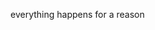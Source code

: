 everything happens for a reason


<!---
truefileman/truefileman is a ✨ special ✨ repository because its `README.md` (this file) appears on your GitHub profile.
You can click the Preview link to take a look at your changes.
--->
